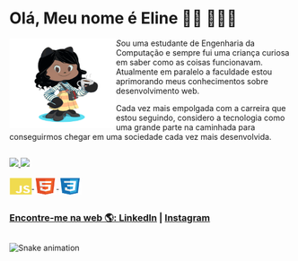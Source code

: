 # Olá, Meu nome é Eline 👋🏾 👩🏾‍💻

<div>
  <img align="left" alt="eline-octacat" height="160em" width="190em" src="img/octacat.gif">
  <div>
    <p>
      <i>S</i>ou uma estudante de Engenharia da Computação e sempre fui uma criança curiosa em saber como as coisas funcionavam.
    Atualmente em paralelo a faculdade estou aprimorando meus conhecimentos sobre desenvolvimento web.
    </p>
    <p>
    Cada vez mais empolgada com a carreira que estou seguindo, considero a tecnologia como uma grande parte na caminhada para conseguirmos chegar em uma sociedade cada vez mais       desenvolvida.
    </P>
  </div>
</div>

##

<a href="https://beacons.ai/elinefarias">
  <img height="190em" src="https://github-readme-stats.vercel.app/api?username=elinefarias&show_icons=true&theme=vue&include_all_commits=true&count_private=true"/>
  <img height="190em" src="https://github-readme-stats.vercel.app/api/top-langs/?username=elinefarias&layout=compact&langs_count=7&theme=vue"/>
</div>

<div style="display: inline_block"><br>
  <img align="center" alt="eline-Js" height="30" width="40" src="https://raw.githubusercontent.com/devicons/devicon/master/icons/javascript/javascript-plain.svg">
  <img align="center" alt="eline-HTML" height="30" width="40" src="https://raw.githubusercontent.com/devicons/devicon/master/icons/html5/html5-original.svg">
  <img align="center" alt="eline-CSS" height="30" width="40" src="https://raw.githubusercontent.com/devicons/devicon/master/icons/css3/css3-original.svg">
</div>

##
### Encontre-me na web 🌎: <a href="https://www.linkedin.com/in/eline-farias/" target="_blank">LinkedIn</a> |  <a href="https://www.instagram.com/farias_eline/" target="_blank">Instagram</a>
##

![Snake animation](https://github.com/ElineFarias/ElineFarias/blob/output/github-contribution-grid-snake.svg)
<!-- Emojis utilizados https://www.webfx.com/tools/emoji-cheat-sheet/-->
